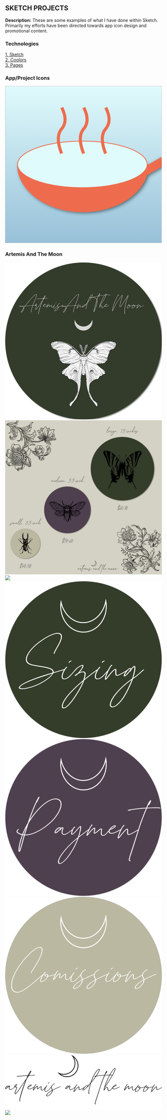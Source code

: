 ## SKETCH PROJECTS

**Description:** These are some examples of what I have done within Sketch. Primarily my efforts have been directed towards app icon design and promotional content. 

### Technologies 
<p>
<a href="https://www.sketch.com">1. Sketch</a>
<br>
<a href="https://coolors.co">2. Coolors</a>
<br>
<a href="https://www.apple.com/pages/">3. Pages</a>
</p>  

### App/Project Icons
<img src="images/Cookin'Book_Gradient.png?raw=true"/>

### Artemis And The Moon
<img src="images/ArtieLogo_Final.png?raw=true"/>
<img src="images/Artie_Infographic.png?raw=true"/>
<img src="images/Artie_Infographic_Instagram.png?raw=true"/>
<img src="images/1_1.png?raw=true"/>
<img src="images/1_2.png?raw=true"/>
<img src="images/1_3.png?raw=true"/>
<img src="images/name.png?raw=true"/>
<img src="image/Punch.png?raw=true"/>

